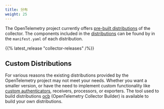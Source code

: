 ```yaml
---
title: 分布
weight: 25
---
```


The OpenTelemetry project currently offers [pre-built distributions][] of the
collector. The components included in the [distributions][] can be found by in
the `manifest.yaml` of each distribution.

[pre-built distributions]:
  https://github.com/open-telemetry/opentelemetry-collector-releases/releases
[distributions]:
  https://github.com/open-telemetry/opentelemetry-collector-releases/tree/main/distributions

{{% latest_release "collector-releases" /%}}

## Custom Distributions

For various reasons the existing distributions provided by the OpenTelemetry
project may not meet your needs. Whether you want a smaller version, or have the
need to implement custom functionality like
[custom authenticators](../custom-auth), receivers, processors, or exporters.
The tool used to build distributions [ocb][] (OpenTelemetry Collector Builder)
is available to build your own distributions.

[ocb]:
  https://github.com/open-telemetry/opentelemetry-collector/tree/main/cmd/builder
